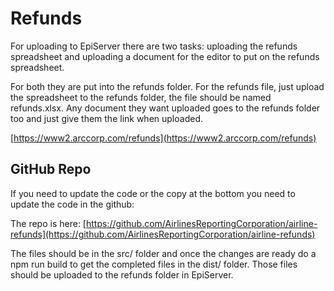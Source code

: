 # Refunds 

For uploading to EpiServer there are two tasks: uploading the refunds spreadsheet and uploading a document for the editor to put on the refunds spreadsheet. 

For both they are put into the refunds folder. For the refunds file, just upload the spreadsheet to the refunds folder, the file should be named refunds.xlsx.  Any document they want uploaded goes to the refunds folder too and just give them the link when uploaded. 

[https://www2.arccorp.com/refunds](https://www2.arccorp.com/refunds)

## GitHub Repo 

If you need to update the code or the copy at the bottom you need to update the code in the github: 

The repo is here: [https://github.com/AirlinesReportingCorporation/airline-refunds](https://github.com/AirlinesReportingCorporation/airline-refunds) 

The files should be in the src/ folder and once the changes are ready do a npm run build to get the completed files in the dist/ folder.  Those files should be uploaded to the refunds folder in EpiServer.   